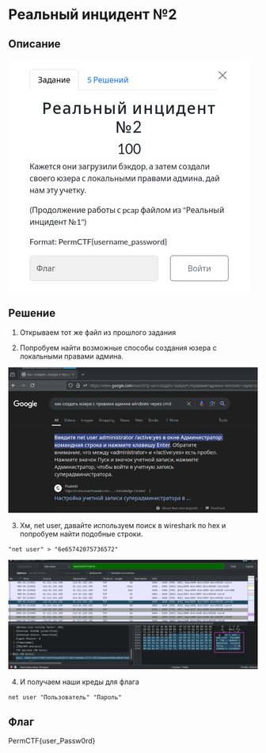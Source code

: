 # Реальный инцидент №2
## Описание
![Описание задания](https://raw.githubusercontent.com/EogoK/permctf2024_writeup/refs/heads/main/photos/rc2.jpg)


## Решение 

1. Открываем тот же файл из прошлого задания

2. Попробуем найти возможные способы создания юзера с локальными правами админа.

![Описание задания](https://raw.githubusercontent.com/EogoK/permctf2024_writeup/refs/heads/main/photos/rc2_1.png)

3. Хм, net user, давайте используем поиск в wireshark по hex и попробуем найти подобные строки.
```
"net user" > "6e65742075736572"
```
![Описание задания](https://raw.githubusercontent.com/EogoK/permctf2024_writeup/refs/heads/main/photos/rc2_2.png)

4. И получаем наши креды для флага
```
net user "Пользователь" "Пароль" 
```

## Флаг
PermCTF{user_Passw0rd}